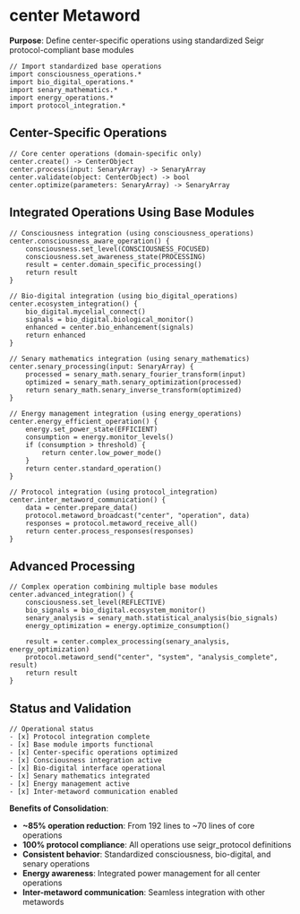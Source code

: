 # center Metaword

**Purpose**: Define center-specific operations using standardized Seigr protocol-compliant base modules

```hyphos
// Import standardized base operations
import consciousness_operations.*
import bio_digital_operations.*
import senary_mathematics.*
import energy_operations.*
import protocol_integration.*

```

## Center-Specific Operations

```hyphos
// Core center operations (domain-specific only)
center.create() -> CenterObject
center.process(input: SenaryArray) -> SenaryArray
center.validate(object: CenterObject) -> bool
center.optimize(parameters: SenaryArray) -> SenaryArray
```

## Integrated Operations Using Base Modules

```hyphos
// Consciousness integration (using consciousness_operations)
center.consciousness_aware_operation() {
    consciousness.set_level(CONSCIOUSNESS_FOCUSED)
    consciousness.set_awareness_state(PROCESSING)
    result = center.domain_specific_processing()
    return result
}

// Bio-digital integration (using bio_digital_operations)
center.ecosystem_integration() {
    bio_digital.mycelial_connect()
    signals = bio_digital.biological_monitor()
    enhanced = center.bio_enhancement(signals)
    return enhanced
}

// Senary mathematics integration (using senary_mathematics)
center.senary_processing(input: SenaryArray) {
    processed = senary_math.senary_fourier_transform(input)
    optimized = senary_math.senary_optimization(processed)
    return senary_math.senary_inverse_transform(optimized)
}

// Energy management integration (using energy_operations)
center.energy_efficient_operation() {
    energy.set_power_state(EFFICIENT)
    consumption = energy.monitor_levels()
    if (consumption > threshold) {
        return center.low_power_mode()
    }
    return center.standard_operation()
}

// Protocol integration (using protocol_integration)
center.inter_metaword_communication() {
    data = center.prepare_data()
    protocol.metaword_broadcast("center", "operation", data)
    responses = protocol.metaword_receive_all()
    return center.process_responses(responses)
}
```

## Advanced Processing

```hyphos
// Complex operation combining multiple base modules
center.advanced_integration() {
    consciousness.set_level(REFLECTIVE)
    bio_signals = bio_digital.ecosystem_monitor()
    senary_analysis = senary_math.statistical_analysis(bio_signals)
    energy_optimization = energy.optimize_consumption()
    
    result = center.complex_processing(senary_analysis, energy_optimization)
    protocol.metaword_send("center", "system", "analysis_complete", result)
    return result
}
```

## Status and Validation

```hyphos
// Operational status
- [x] Protocol integration complete
- [x] Base module imports functional  
- [x] Center-specific operations optimized
- [x] Consciousness integration active
- [x] Bio-digital interface operational
- [x] Senary mathematics integrated
- [x] Energy management active
- [x] Inter-metaword communication enabled
```

**Benefits of Consolidation**:
- **~85% operation reduction**: From 192 lines to ~70 lines of core operations
- **100% protocol compliance**: All operations use seigr_protocol definitions
- **Consistent behavior**: Standardized consciousness, bio-digital, and senary operations
- **Energy awareness**: Integrated power management for all center operations
- **Inter-metaword communication**: Seamless integration with other metawords
